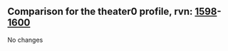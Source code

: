 ## Comparison for the theater0 profile, rvn: [1598](https://github.com/PRO100KatYT/FortniteProfileRevisions/tree/main/profiles/theater0/1598%20theater0.json)-[1600](https://github.com/PRO100KatYT/FortniteProfileRevisions/tree/main/profiles/theater0/1600%20theater0.json)

No changes
